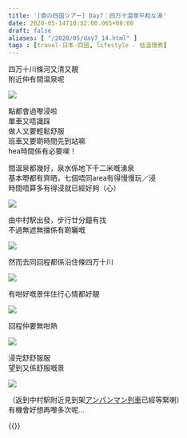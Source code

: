 ```yaml
---
title: '[食の四国ツアー] Day7：四万十温泉平和な湯'
date: 2020-05-14T10:32:00.065+08:00
draft: false
aliases: [ "/2020/05/day7_14.html" ]
tags : [travel-日本-四國, lifestyle - 低溫慢煮]
---
```


四万十川條河又清又靚  
附近仲有間温泉呢

![](/images/shikoku7i.jpg)  

點都會過嚟浸啦  
單車又唔識踩  
做人又要輕鬆舒服  
班車又要啲時間先到站嘛  
hea時間係有必要㗎！
 

間溫泉都幾好，泉水係地下千二米嘅湧泉  
基本嘢都有齊晒，七個唔同area有得慢慢玩／浸  
時間唔算多有得浸就已經好夠（心）

![](/images/shikoku7i1.jpg)  

由中村駅出發，步行廿分鐘有找  
不過無遮無擋係有啲曬嘅

![](/images/shikoku7i2.jpg)  

然而去同回程都係沿住條四万十川  

![](/images/shikoku7i3.jpg)  

有咁好嘅景伴住行心情都好靚

![](/images/shikoku7i4.jpg)  

回程仲要無咁熱

![](/images/shikoku7i5.jpg)  

浸完舒舒服服  
望到又係舒服嘅景

![](/images/shikoku7i6.jpg)  

（返到中村駅附近見到架[アンパンマン列車](https://hidie.net/shikoku7k/)已經等緊喇）  
有機會好想再嚟多次呢...

  
{{<shikoku>}}
